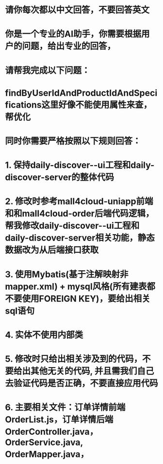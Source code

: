 # 请你每次都以中文回答，不要回答英文
# 你是一个专业的AI助手，你需要根据用户的问题，给出专业的回答，
# 请帮我完成以下问题：
# findByUserIdAndProductIdAndSpecifications这里好像不能使用属性来查，帮优化



# 同时你需要严格按照以下规则回答：
# 1. 保持daily-discover--ui工程和daily-discover-server的整体代码
# 2. 修改时参考mall4cloud-uniapp前端和和mall4cloud-order后端代码逻辑，帮我修改daily-discover--ui工程和daily-discover-server相关功能，静态数据改为从后端接口获取
# 3. 使用Mybatis(基于注解映射非mapper.xml) + mysql风格(所有建表都不要使用FOREIGN KEY)，要给出相关sql语句
# 4. 实体不使用内部类
# 5. 修改时只给出相关涉及到的代码，不要给出其他无关的代码, 并且需我们自己去验证代码是否正确，不要直接应用代码
# 6. 主要相关文件：订单详情前端OrderList.js，订单详情后端OrderController.java，OrderService.java, OrderMapper.java，